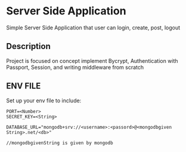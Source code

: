 # Server Side Application

Simple Server Side Application that user can login, create, post, logout

## Description

Project is focused on concept implement Bycrypt, Authentication with Passport, Session, and writing middleware from scratch

## ENV FILE

Set up your env file to include:

```
PORT=<Number>
SECRET_KEY=<String>

DATABASE_URL="mongodb+srv://<username>:<passord>@<mongodbgiven String>.net/<db>"

//mongodbgivenString is given by mongodb


```

<!-- This project is licensed under the [NAME HERE] License - see the LICENSE.md file for details -->

<!-- ## Acknowledgments

Inspiration, code snippets, etc.

- [awesome-readme](https://github.com/matiassingers/awesome-readme)
- [PurpleBooth](https://gist.github.com/PurpleBooth/109311bb0361f32d87a2)
- [dbader](https://github.com/dbader/readme-template)
- [zenorocha](https://gist.github.com/zenorocha/4526327)
- [fvcproductions](https://gist.github.com/fvcproductions/1bfc2d4aecb01a834b46) -->
<!-- # AUTH -->
